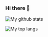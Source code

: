 ### Hi there 👋

<!--
**carterjc/carterjc** is a ✨ _special_ ✨ repository because its `README.md` (this file) appears on your GitHub profile.

Here are some ideas to get you started:

- 🔭 I’m currently working on ...
- 🌱 I’m currently learning ...
- 👯 I’m looking to collaborate on ...
- 🤔 I’m looking for help with ...
- 💬 Ask me about ...
- 📫 How to reach me: ...
- 😄 Pronouns: ...
- ⚡ Fun fact: ...
-->

![My github stats](https://github-readme-stats.vercel.app/api?username=carterjc&show_icons=true&count_private=true&theme=radical&hide_border=true)

![My top langs](https://github-readme-stats.vercel.app/api/top-langs/?username=carterjc&show_icons=true&count_private=true&theme=radical&border=false)
